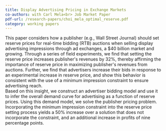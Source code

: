 ```yaml
---
title: Display Advertising Pricing in Exchange Markets
co-authors: with Carl Mela<br> Job Market Paper
pdf-url: /research-papers/choi_mela_optimal_reserve.pdf
category: working papers
---
```


This paper considers how a publisher (e.g., Wall Street Journal) should set reserve prices for real-time bidding (RTB) auctions when selling display advertising impressions through ad exchanges, a $40 billion market and growing. Through a series of field experiments, we find that setting the reserve price increases publisher's revenues by 32%, thereby affirming the importance of reserve price in maximizing publisher's revenues from auctions. Further, we find that advertisers increase their bids in response to an experimental increase in reserve price, and show this behavior is consistent with the use of a minimum impression constraint to ensure advertising reach.<br>
Based on this insight, we construct an advertiser bidding model and use it to infer the overall demand curve for advertising as a function of reserve prices. Using this demand model, we solve the publisher pricing problem. Incorporating the minimum impression constraint into the reserve price setting process yields a 50% increase over a solution that does not incorporate the constraint, and an additional increase in profits of nine percentage points.